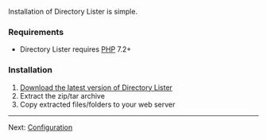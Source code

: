 Installation of Directory Lister is simple.

###  Requirements

* Directory Lister requires [PHP](https://www.php.net/) 7.2+

### Installation

1. [Download the latest version of Directory Lister](https://github.com/DirectoryLister/DirectoryLister/releases)
2. Extract the zip/tar archive
3. Copy extracted files/folders to your web server

---

Next: [Configuration](https://github.com/DirectoryLister/DirectoryLister/wiki/Configuration)
